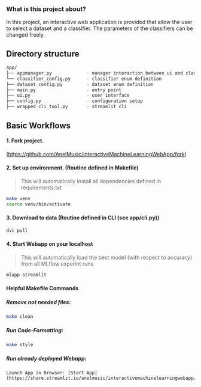 ### What is this project about?
In this project, an interactive web application is provided that allow the user to select a dataset and a classifier. 
The parameters of the classifiers can be changed freely.


## Directory structure
```bash
app/
├── appmanager.py             - manager interaction between ui and classification
└── classifier_config.py      - classifier enum definition
├── dataset_config.py         - dataset enum definition
├── main.py                   - entry point
├── ui.py                     - user interface
├── config.py                 - configuration setup
├── wrapped_cli_tool.py       - streamlit cli
```

## Basic Workflows

#### 1. Fork project.
(https://github.com/AnelMusic/interactiveMachineLearningWebApp/fork)

#### 2. Set up environment. (Routine defined in Makefile)
> This will automatically install all dependencies defined in requirements.txt
```bash
make venv
source venv/bin/activate
```
#### 3. Download to data (Routine defined in CLI (see app/cli.py))
```bash
dvc pull
```
#### 4. Start Webapp on your localhost
> This will automatically load the best model (with respect to accuracy) from all MLflow experint runs
```bash
mlapp streamlit
```

#### Helpful Makefile Commands
##### Remove not needed files:
```bash
make clean
```
##### Run Code-Formatting:
```bash
make style
```
##### Run already deployed Webapp:
```
Launch App in Browser: [Start App](https://share.streamlit.io/anelmusic/interactivemachinelearningwebapp/main/app/main.py)
```


